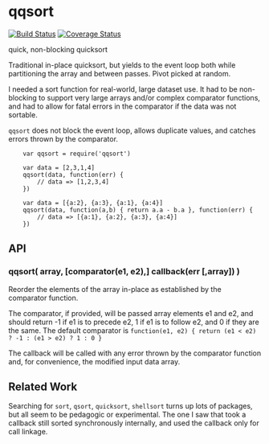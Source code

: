 qqsort
======

[![Build Status](https://travis-ci.org/andrasq/node-qqsort.svg?branch=master)](https://travis-ci.org/andrasq/node-qqsort?branch=master)
[![Coverage Status](https://codecov.io/github/andrasq/node-qqsort/coverage.svg?branch=master)](https://codecov.io/github/andrasq/node-qqsort?branch=master)

quick, non-blocking quicksort

Traditional in-place quicksort, but yields to the event loop both while
partitioning the array and between passes.  Pivot picked at random.

I needed a sort function for real-world, large dataset use.  It had to be
non-blocking to support very large arrays and/or complex comparator functions,
and had to allow for fatal errors in the comparator if the data was not
sortable.

`qqsort` does not block the event loop, allows duplicate values, and catches
errors thrown by the comparator.

        var qqsort = require('qqsort')

        var data = [2,3,1,4]
        qqsort(data, function(err) {
            // data => [1,2,3,4]
        })

        var data = [{a:2}, {a:3}, {a:1}, {a:4}]
        qqsort(data, function(a,b) { return a.a - b.a }, function(err) {
            // data => [{a:1}, {a:2}, {a:3}, {a:4}]
        })


API
---

### qqsort( array, [comparator(e1, e2),] callback(err [,array]) )

Reorder the elements of the array in-place as established by the comparator
function.

The comparator, if provided, will be passed array elements e1 and e2, and should
return -1 if e1 is to precede e2, 1 if e1 is to follow e2, and 0 if they are the
same.  The default comparator is `function(e1, e2) { return (e1 < e2) ? -1 : (e1 > e2) ? 1 : 0 }`

The callback will be called with any error thrown by the comparator function
and, for convenience, the modified input data array.


Related Work
------------

Searching for `sort`, `qsort`, `quicksort`, `shellsort` turns up lots of
packages, but all seem to be pedagogic or experimental.  The one I saw that took
a callback still sorted synchronously internally, and used the callback only for
call linkage.
